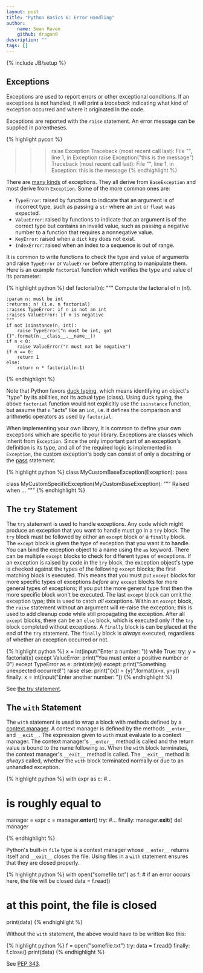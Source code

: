 ```yaml
---
layout: post
title: "Python Basics 6: Error Handling"
author:
    name: Sean Raven
    github: dragon0
description: ""
tags: []
---
```

{% include JB/setup %}

## Exceptions

Exceptions are used to report errors or other exceptional conditions.
If an exceptions is not handled, it will print a *traceback* indicating what
kind of exception occurred and where it originated in the code.

Exceptions are reported with the `raise` statement.
An error message can be supplied in parentheses.

{% highlight pycon %}
>>> raise Exception
Traceback (most recent call last):
  File "<stdin>", line 1, in <module>
Exception
>>> raise Exception("this is the message")
Traceback (most recent call last):
  File "<stdin>", line 1, in <module>
Exception: this is the message
{% endhighlight %}

There are [many kinds](https://docs.python.org/3/library/exceptions.html)
of exceptions.
They all derive from `BaseException` and most derive from `Exception`.
Some of the more common ones are:

- `TypeError`: raised by functions to indicate that an argument is of incorrect
  type, such as passing a `str` where an `int` or `float` was expected.
- `ValueError`: raised by functions to indicate that an argument is of the
  correct type but contains an invalid value, such as passing a negative
  number to a function that requires a nonnegative value.
- `KeyError`: raised when a `dict` key does not exist.
- `IndexError`: raised when an index to a sequence is out of range.


It is common to write functions to check the type and value of arguments and
raise `TypeError` or `ValueError` before attempting to manipulate them.
Here is an example `factorial` function which verifies the type and value of its
parameter:

{% highlight python %}
def factorial(n):
    """
    Compute the factorial of n (n!).

    :param n: must be int
    :returns: n! (i.e. n factorial)
    :raises TypeError: if n is not an int
    :raises ValueError: if n is negative
    """
    if not isinstance(n, int):
        raise TypeError("n must be int, got {}".format(n.__class__.__name__))
    if n < 0:
        raise ValueError("n must not be negative")
    if n == 0:
        return 1
    else:
        return n * factorial(n-1)
{% endhighlight %}

Note that Python favors
[duck typing](https://en.wikipedia.org/wiki/Duck_typing), which means
identifying an object's "type" by its abilities, not its actual type (class).
Using duck typing, the above `factorial` function would not explicitly use the
`isinstance` function, but assume that `n` "acts" like an `int`, i.e. it defines
the comparison and arithmetic operators as used by `factorial`.

When implementing your own library, it is common to define your own exceptions
which are specific to your library.
Exceptions are classes which inherit from `Exception`.
Since the only important part of an exception's definition is its type, and all
of the required logic is implemented in `Exception`, the custom exception's body
can consist of only a docstring or the
[pass](https://docs.python.org/3/reference/simple_stmts.html#the-pass-statement)
statement.

{% highlight python %}
class MyCustomBaseException(Exception):
    pass

class MyCustomSpecificException(MyCustomBaseException):
    """
    Raised when ...
    """
{% endhighlight %}

## The `try` Statement

The `try` statement is used to handle exceptions.
Any code which might produce an exception that you want to handle must go in a
`try` block.
The `try` block must be followed by either an `except` block or a `finally`
block.
The `except` block is given the type of exception that you want it to handle.
You can bind the exception object to a name using the `as` keyword.
There can be multiple `except` blocks to check for different types of exceptions.
If an exception is raised by code in the `try` block, the exception object's
type is checked against the types of the following `except` blocks; the first
matching block is executed.
This means that you must put `except` blocks for more specific types of
exceptions *before* any `except` blocks for more general types of exceptions;
if you put the more general type first then the more specific block won't be
executed.
The last `except` block can omit the exception type; this is used to catch *all*
exceptions.
Within an `except` block, the `raise` statement without an argument will
re-raise the exception; this is used to add cleanup code while still propagating
the exception.
After all `except` blocks, there can be an `else` block, which is executed only
if the `try` block completed without exceptions.
A `finally` block is can be placed at the end of the `try` statement.
The `finally` block is *always* executed, regardless of whether an exception
occurred or not.

{% highlight python %}
x = int(input("Enter a number: "))
while True:
    try:
        y = factorial(x)
    except ValueError:
        print("You must enter a positive number or 0")
    except TypeError as e:
        print(str(e))
    except:
        print("Something unexpected occurred!")
        raise
    else:
        print("{x}! = {y}".format(x=x, y=y))
    finally:
        x = int(input("Enter another number: "))
{% endhighlight %}

See [the try statement](https://docs.python.org/3/reference/compound_stmts.html#the-try-statement).

## The `with` Statement

The `with` statement is used to wrap a block with methods defined by a
[context manager](https://docs.python.org/3/reference/datamodel.html#context-managers).
A context manager is defined by the methods `__enter__` and `__exit__`.
The expression given to `with` must evaluate to a context manager.
The context manager's `__enter__` method is called and the return value is bound
to the name following `as`.
When the `with` block terminates, the context manager's `__exit__` method is
called.
The `__exit__` method is *always* called, whether the `with` block terminated
normally or due to an unhandled exception.

{% highlight python %}
with expr as c:
    #...

# is roughly equal to 

manager = expr
c = manager.__enter__()
try:
    #...
finally:
    manager.__exit__()
    del manager

{% endhighlight %}

Python's built-in `file` type is a context manager whose `__enter__` returns
itself and `__exit__` closes the file.
Using files in a `with` statement ensures that they are closed properly.

{% highlight python %}
with open("somefile.txt") as f:
    # if an error occurs here, the file will be closed
    data = f.read()

# at this point, the file is closed
print(data)
{% endhighlight %}

Without the `with` statement, the above would have to be written like this:

{% highlight python %}
f = open("somefile.txt")
try:
    data = f.read()
finally:
    f.close()
print(data)
{% endhighlight %}

See [PEP 343](https://www.python.org/dev/peps/pep-0343/).
